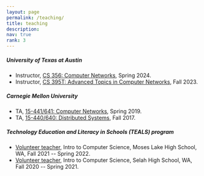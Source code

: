 ```yaml
---
layout: page
permalink: /teaching/
title: teaching
description: 
nav: true
rank: 3
---
```


##### University of Texas at Austin
* Instructor, <a href="">CS 356: Computer Networks</a>, Spring 2024.
* Instructor, <a href="/teaching/cs395t/fa23">CS 395T: Advanced Topics in Computer Networks</a>, Fall 2023.

##### Carnegie Mellon University
* TA, <a href="https://computer-networks.github.io/sp19/">15-441/641: Computer Networks</a>, Spring 2019.
* TA, <a href="http://www.cs.cmu.edu/~15-440/">15-440/640: Distributed Systems</a>, Fall 2017.

##### Technology Education and Literacy in Schools (TEALS) program
* <a href="https://www.microsoft.com/en-us/teals">Volunteer teacher</a>,
  Intro to Computer Science, Moses Lake High School, WA,  Fall 2021 -- Spring 2022.
* <a href="https://www.microsoft.com/en-us/teals">Volunteer teacher</a>,
  Intro to Computer Science, Selah High School, WA,  Fall 2020 -- Spring 2021.

